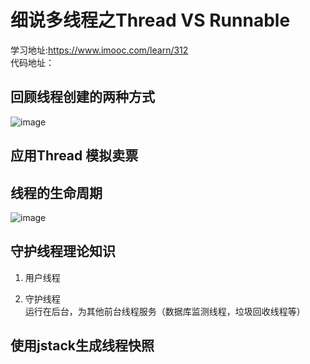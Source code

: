 # 细说多线程之Thread VS Runnable

学习地址:https://www.imooc.com/learn/312    
代码地址：   

## 回顾线程创建的两种方式
![image](http://7xky7l.com1.z0.glb.clouddn.com/WechatIMG3.jpeg)

## 应用Thread 模拟卖票

## 线程的生命周期
![image](http://oeblzcesx.bkt.clouddn.com/WX20180301-231823@2x.png)

## 守护线程理论知识
1. 用户线程  

2. 守护线程  
运行在后台，为其他前台线程服务（数据库监测线程，垃圾回收线程等）

## 使用jstack生成线程快照
